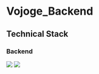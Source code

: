 # Vojoge_Backend
## Technical Stack
### Backend
<img src="https://img.shields.io/badge/spring-6DB33F?style=for-the-badge&logo=spring&logoColor=white">
<img src="https://img.shields.io/badge/-6DB33F?style=for-the-badge&logo=springsecurity&logoColor=white">
